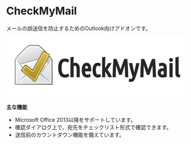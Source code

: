 CheckMyMail
===========

メールの誤送信を防止するためのOutlook向けアドオンです。

![CheckMyMail logo](doc/cmm-logo.png)

**主な機能**

 * Microsoft Office 2013以降をサポートしています。
 * 確認ダイアログ上で、宛先をチェックリスト形式で確認できます。
 * 送信前のカウントダウン機能を備えています。
